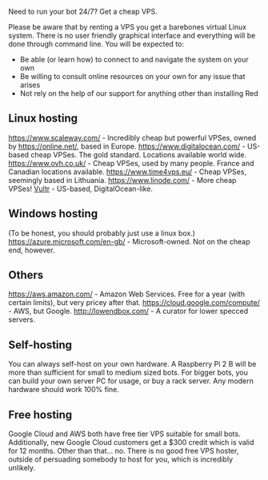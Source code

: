 Need to run your bot 24/7? Get a cheap VPS.

Please be aware that by renting a VPS you get a barebones virtual Linux system. There is no user friendly graphical interface and everything will be done through command line. You will be expected to:

* Be able (or learn how) to connect to and navigate the system on your own
* Be willing to consult online resources on your own for any issue that arises
* Not rely on the help of our support for anything other than installing Red

## Linux hosting
https://www.scaleway.com/ - Incredibly cheap but powerful VPSes, owned by https://online.net/, based in Europe.
https://www.digitalocean.com/ - US-based cheap VPSes. The gold standard. Locations available world wide.
https://www.ovh.co.uk/ - Cheap VPSes, used by many people. France and Canadian locations available.
https://www.time4vps.eu/ - Cheap VPSes, seemingly based in Lithuania.
https://www.linode.com/ - More cheap VPSes!
[Vultr](https://www.vultr.com/?ref=7449790) - US-based, DigitalOcean-like.

## Windows hosting
(To be honest, you should probably just use a linux box.)
https://azure.microsoft.com/en-gb/ - Microsoft-owned. Not on the cheap end, however.

## Others
https://aws.amazon.com/ - Amazon Web Services. Free for a year (with certain limits), but very pricey after that.
https://cloud.google.com/compute/ - AWS, but Google.
http://lowendbox.com/ - A curator for lower specced servers.

## Self-hosting
You can always self-host on your own hardware. A Raspberry Pi 2 B will be more than sufficient for small to medium sized bots.
For bigger bots, you can build your own server PC for usage, or buy a rack server.
Any modern hardware should work 100% fine.

## Free hosting
Google Cloud and AWS both have free tier VPS suitable for small bots. Additionally, new Google Cloud customers get a $300 credit which is valid for 12 months.
Other than that... no. There is no good free VPS hoster, outside of persuading somebody to host for you, which is incredibly unlikely.
